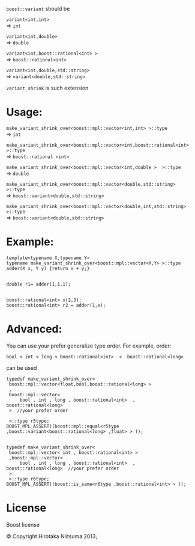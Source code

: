 `boost::variant` should be

`variant<int,int> `  
=> `int`

`variant<int,double> `  
=> `double `


`variant<int,boost::rational<int> > `  
=> `boost::rational<int> `  

`variant<int,double,std::string> `  
=> `variant<double,std::string>`

`variant_shrink` is such extension

# Usage:

`make_variant_shrink_over<boost::mpl::vector<int,int> >::type`  
=> `int` 

`make_variant_shrink_over<boost::mpl::vector<int,boost::rational<int> >::type `  
=> `boost::rational <int>`

`make_variant_shrink_over<boost::mpl::vector<int,double >  >::type `  
=> `double `

`make_variant_shrink_over<boost::mpl::vector<double,std::string> >::type `  
=> `boost::variant<double,std::string>`

`make_variant_shrink_over<boost::mpl::vector<double,int,std::string> >::type `  
=> `boost::variant<double,std::string>`


# Example:

    template<typename X,typename Y> 
    typename make_variant_shrink_over<boost::mpl::vector<X,Y> >::type 
    adder(X x, Y y) {return x + y;} 
    
    
    double r1= adder(1,1.1); 
    
    
    boost::rational<int> x(2,3); 
    boost::rational<int> r2 = adder(1,x); 



# Advanced:

You can use your prefer generalize type order.
For example, order:

    bool < int < long < boost::rational<int>  <  boost::rational<long>

can be used 

    typedef make_variant_shrink_over<
     boost::mpl::vector<float,bool,boost::rational<long> > 
     ,
     boost::mpl::vector<
         bool , int , long , boost::rational<int>  ,  boost::rational<long>
	 >  //your prefer order

     >::type r5type;
    BOOST_MPL_ASSERT((boost::mpl::equal<r5type ,boost::variant<boost::rational<long> ,float> > ));


    typedef make_variant_shrink_over<
     boost::mpl::vector< int , boost::rational<int> >
     ,boost::mpl::vector<
         bool , int , long , boost::rational<int>  ,  boost::rational<long>  //your prefer order
	 >:  
     >::type r6type;
    BOOST_MPL_ASSERT((boost::is_same<r6type ,boost::rational<int> > ));



# License

Boost license


© Copyright Hirotaka Niitsuma 2013;
